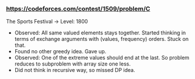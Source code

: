 ### https://codeforces.com/contest/1509/problem/C
The Sports Festival -> Level: 1800

* Observed: All same valued elements stays together. Started thinking in terms of exchange arguments with (values, frequency) orders. Stuck on that. 
* Found no other greedy idea. Gave up. 
* Observed: One of the extreme values should end at the last. So problem reduces to subproblem with array size one less. 
* Did not think in recursive way, so missed DP idea. 
